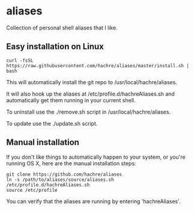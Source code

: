 # aliases

Collection of personal shell aliases that I like.

## Easy installation on Linux

```
curl -fsSL https://raw.githubusercontent.com/hachre/aliases/master/install.sh | bash
```

This will automatically install the git repo to /usr/local/hachre/aliases.

It will also hook up the aliases at /etc/profile.d/hachreAliases.sh and
automatically get them running in your current shell.

To uninstall use the ./remove.sh script in /usr/local/hachre/aliases.

To update use the ./update.sh script.

## Manual installation

If you don't like things to automatically happen to your system, or you're
running OS X, here are the manual installation steps:

```
git clone https://github.com/hachre/aliases
ln -s /path/to/aliases/source/aliases.sh /etc/profile.d/hachreAliases.sh
source /etc/profile
```

You can verify that the aliases are running by entering 'hachreAliases'.
